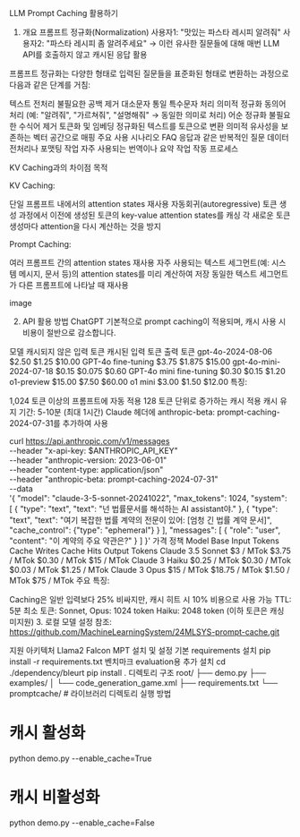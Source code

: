 LLM Prompt Caching 활용하기
1. 개요
프롬프트 정규화(Normalization)
사용자1: "맛있는 파스타 레시피 알려줘"
사용자2: "파스타 레시피 좀 알려주세요"
→ 이런 유사한 질문들에 대해 매번 LLM API를 호출하지 않고 캐시된 응답 활용

프롬프트 정규화는 다양한 형태로 입력된 질문들을 표준화된 형태로 변환하는 과정으로 다음과 같은 단계를 거침:

텍스트 전처리
불필요한 공백 제거
대소문자 통일
특수문자 처리
의미적 정규화
동의어 처리 (예: "알려줘", "가르쳐줘", "설명해줘" → 동일한 의미로 처리)
어순 정규화
불필요한 수식어 제거
토큰화 및 임베딩
정규화된 텍스트를 토큰으로 변환
의미적 유사성을 보존하는 벡터 공간으로 매핑
주요 사용 시나리오
FAQ 응답과 같은 반복적인 질문
데이터 전처리나 포맷팅 작업
자주 사용되는 번역이나 요약 작업
작동 프로세스

KV Caching과의 차이점
목적

KV Caching:

단일 프롬프트 내에서의 attention states 재사용
자동회귀(autoregressive) 토큰 생성 과정에서 이전에 생성된 토큰의 key-value attention states를 캐싱
각 새로운 토큰 생성마다 attention을 다시 계산하는 것을 방지

Prompt Caching:

여러 프롬프트 간의 attention states 재사용
자주 사용되는 텍스트 세그먼트(예: 시스템 메시지, 문서 등)의 attention states를 미리 계산하여 저장
동일한 텍스트 세그먼트가 다른 프롬프트에 나타날 때 재사용

image

2. API 활용 방법
ChatGPT
기본적으로 prompt caching이 적용되며, 캐시 사용 시 비용이 절반으로 감소합니다.

모델	캐시되지 않은 입력 토큰	캐시된 입력 토큰	출력 토큰
gpt-4o-2024-08-06	$2.50	$1.25	$10.00
GPT-4o fine-tuning	$3.75	$1.875	$15.00
gpt-4o-mini-2024-07-18	$0.15	$0.075	$0.60
GPT-4o mini fine-tuning	$0.30	$0.15	$1.20
o1-preview	$15.00	$7.50	$60.00
o1 mini	$3.00	$1.50	$12.00
특징:

1,024 토큰 이상의 프롬프트에 자동 적용
128 토큰 단위로 증가하는 캐시 적용
캐시 유지 기간: 5-10분 (최대 1시간)
Claude
헤더에 anthropic-beta: prompt-caching-2024-07-31를 추가하여 사용

curl https://api.anthropic.com/v1/messages \
     --header "x-api-key: $ANTHROPIC_API_KEY" \
     --header "anthropic-version: 2023-06-01" \
     --header "content-type: application/json" \
     --header "anthropic-beta: prompt-caching-2024-07-31" \
     --data \
'{
    "model": "claude-3-5-sonnet-20241022",
    "max_tokens": 1024,
    "system": [
        {
            "type": "text",
            "text": "넌 법률문서를 해석하는 AI assistant야."
        },
        {
            "type": "text",
            "text": "여기 복잡한 법률 계약의 전문이 있어: [엄청 긴 법률 계약 문서]",
            "cache_control": {"type": "ephemeral"}
        }
    ],
    "messages": [
        {
            "role": "user",
            "content": "이 계약의 주요 약관은?"
        }
    ]
}'
가격 정책
Model	Base Input Tokens	Cache Writes	Cache Hits	Output Tokens
Claude 3.5 Sonnet	$3 / MTok	$3.75 / MTok	$0.30 / MTok	$15 / MTok
Claude 3 Haiku	$0.25 / MTok	$0.30 / MTok	$0.03 / MTok	$1.25 / MTok
Claude 3 Opus	$15 / MTok	$18.75 / MTok	$1.50 / MTok	$75 / MTok
주요 특징:

Caching은 일반 입력보다 25% 비싸지만, 캐시 히트 시 10% 비용으로 사용 가능
TTL: 5분
최소 토큰:
Sonnet, Opus: 1024 token
Haiku: 2048 token (이하 토큰은 캐싱 미지원)
3. 로컬 모델 설정
참조: https://github.com/MachineLearningSystem/24MLSYS-prompt-cache.git

지원 아키텍처
Llama2
Falcon
MPT
설치 및 설정
기본 requirements 설치
pip install -r requirements.txt
벤치마크 evaluation용 추가 설치
cd ./dependency/bleurt
pip install .
디렉토리 구조
root/
├── demo.py
├── examples/
│   └── code_generation_game.xml
├── requirements.txt
└── promptcache/  # 라이브러리 디렉토리
실행 방법
# 캐시 활성화
python demo.py --enable_cache=True

# 캐시 비활성화
python demo.py --enable_cache=False
